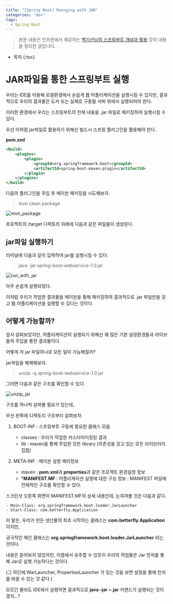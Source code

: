 ```yaml
---
title: "[Spring Boot] Runnging with JAR"
categories: "dev"
tags:
  - Spring Boot
---
```


> 본문 내용은 인프런에서 제공하는 [백기선님의 스프링부트 개념과 활용](https://www.inflearn.com/course/%EC%8A%A4%ED%94%84%EB%A7%81%EB%B6%80%ED%8A%B8/) 강의 내용을 정리한 글입니다.

* 목차
{:toc}

# JAR파일을 통한 스프링부트 실행

우리는 IDE를 이용해 로컬환경에서 손쉽게 웹 어플리케이션을 실행시킬 수 있지만, 결과적으로 우리의 결과물은 도커 또는 실제로 구동될 서버 위에서 실행되어야 한다.

이러한 환경에서 우리는 스프링부트의 전체 내용을 .jar 파일로 패키징하여 실행시킬 수 있다.

우선 이처럼 jar파일로 활용하기 위해선 빌드시 스프링 플러그인을 활용해야 한다.

**pom.xml**

~~~xml
<build>
    <plugins>
        <plugin>
            <groupId>org.springframework.boot</groupId>
            <artifactId>spring-boot-maven-plugin</artifactId>
        </plugin>
    </plugins>
</build>
~~~

다음의 플러그인을 주입 후 메이븐 패키징을 시도해보자.

> mvn clean package

![mvn_package](/assets/images/study/dev/2019/3_springboot_mvnpackage.png)

프로젝트의 /target 디렉토리 아래에 다음과 같은 파일들이 생성된다.

## jar파일 실행하기

터미널에 다음과 같이 입력하여 jar를 실행시킬 수 있다.

> java -jar spring-boot-webservice-1.0.jar

![run_with_jar](/assets/images/study/dev/2019/3_springboot_runwithjar.png)

아주 손쉽게 실행되었다.

이처럼 우리가 작업한 결과물을 메이븐을 통해 패키징하여 결과적으로 .jar 파일만을 갖고 웹 어플리케이션을 실행할 수 있다는 것이다.

## 어떻게 가능할까?

앞서 살펴보았지만, 어플리케이션이 실행되기 위해선 꽤 많은 기본 설정환경들과 라이브들의 주입을 통한 결과물이다.

어떻게 저 jar 파일하나로 모든 일이 가능해질까?

jar파일을 해제해보자.

> unzip -q spring-boot-webservice-1.0.jar

그러면 다음과 같은 구조를 확인할 수 있다.

![unzip_jar](/assets/images/study/dev/2019/3_springboot_unzip_jar.png)

구조를 하나씩 살펴볼 필요가 있는데,

우선 왼쪽에 디렉토리 구조부터 살펴보자.

1. BOOT-INF : 스프링부트 구동에 필요한 클래스 모음
    - classes : 우리가 작업한 커스터마이징된 결과
    - lib : maven을 통해 주입한 모든 library (의존성을 갖고 있는 모든 라이브러리 집합)

2. META-INF : 메이븐 설정 메타정보
    - maven : **pom.xml**과 **properties**과 같은 프로젝트 환경설정 정보
    - ***MANIFEST.MF** : 어플리케이션 실행에 대한 구성 정보
: MANIFEST 파일에 전체적인 구조를 확인할 수 있다.

스크린샷 오른쪽 화면이 MANIFEST.MF의 상세 내용인데, 눈여겨볼 것은 다음과 같다.

    - Main-Class: org.springframework.boot.loader.JarLauncher
    - Start-Class: com.betterfly.Application

이 말은, 우리가 만든 생산물의 최초 시작하는 클래스는 **com.betterfly.Application** 이지만, 

궁극적인 메인 클래스는 **org.springframework.boot.loader.JarLauncher** 라는 것이다.

내용은 뜯어보지 않았자민, 이름에서 유추할 수 있듯이 우리의 작업물은 Jar 런처를 통해 Jar로 실행 가능하다는 것이다.

(그 하단에 WarLauncher, PropertiesLauncher 가 있는 것을 보면 설정을 통해 런처를 바꿀 수 있는 것 같다.)

모르긴 몰라도 IDE에서 실행하면 결과적으로 **java -jar ~.jar** 커맨드가 실행되는 것이겠지...?